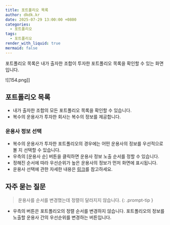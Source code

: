 ```yaml
---
title: 포트폴리오 목록
author: dkdk.kr
date: 2025-07-29 13:00:00 +0800
categories:
  - 포트폴리오
tags:
  - 포트폴리오
render_with_liquid: true
mermaid: false
---
```

포트폴리오 목록은 내가 출자한 조합이 투자한 포트폴리오 목록을 확인할 수 있는 화면입니다. 

![[154.png]]
## 포트폴리오 목록
- 내가 출자한 조합의 모든 포트폴리오 목록을 확인할 수 있습니다.
- 복수의 운용사가 투자한 회사는 복수의 정보를 제공합니다. 
### 운용사 정보 선택
- 복수의 운용사가 투자한 포트폴리오의 경우에는 어떤 운용사의 정보를 우선적으로 볼 지 선택할 수 있습니다.
- 우측의 [운용사 순] 버튼을 클릭하면 운용사 정보 노출 순서를 정할 수 있습니다.
- 정해진 순서에 따라 우선순위가 높은 운용사의 정보가 먼저 화면에 표시됩니다.
- 운용사 선택에 관한 자세한 내용은 [링크](https://guide.lpworks.kr/posts/lse002/)를 참고하세요.

## 자주 묻는 질문

> 운용사를 순서를 변경했는데 정렬이 달라지지 않습니다.
{: .prompt-tip }
- 우측의 버튼은 포트폴리오의 정렬 순서를 변경하지 않습니다. 포트폴리오의 정보를 노출할 운용사 간의 우선순위를 변경하는 버튼입니다.